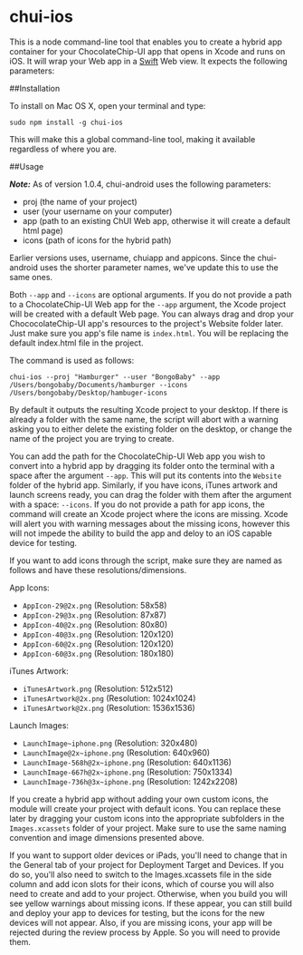 # chui-ios

This is a node command-line tool that enables you to create a hybrid app container for your ChocolateChip-UI app that opens in Xcode and runs on iOS. It will wrap your Web app in a <a href="https://developer.apple.com/swift/" target="_blank">Swift</a> Web view. It expects the following parameters:

##Installation

To install on Mac OS X, open your terminal and type:

```
sudo npm install -g chui-ios
```

This will make this a global command-line tool, making it available regardless of where you are.

##Usage

***Note:*** As of version 1.0.4, chui-android uses the following parameters:

- proj (the name of your project)
- user (your username on your computer)
- app (path to an existing ChUI Web app, otherwise it will create a default html page)
- icons (path of icons for the hybrid path)

Earlier versions uses, username, chuiapp and appicons. Since the chui-android uses the shorter parameter names, we've update this to use the same ones.

Both `--app` and `--icons` are optional arguments. If you do not provide a path to a ChocolateChip-UI Web app for the `--app` argument, the Xcode project will be created with a default Web page. You can always drag and drop your ChococolateChip-UI app's resources to the project's Website folder later. Just make sure you app's file name is `index.html`. You will be replacing the default index.html file in the project.

The command is used as follows:

    chui-ios --proj "Hamburger" --user "BongoBaby" --app /Users/bongobaby/Documents/hamburger --icons /Users/bongobaby/Desktop/hambuger-icons


By default it outputs the resulting Xcode project to your desktop. If there is already a folder with the same name, the script will abort with a warning asking you to either delete the existing folder on the desktop, or change the name of the project you are trying to create. 

You can add the path for the ChocolateChip-UI Web app you wish to convert into a hybrid app by dragging its folder onto the terminal with a space after the argument `--app`. This will put its contents into the `Website` folder of the hybrid app. Similarly, if you have icons, iTunes artwork and launch screens ready, you can drag the folder with them after the argument with a space: `--icons`. If you do not provide a path for app icons, the command will create an Xcode project where the icons are missing. Xcode will alert you with warning messages about the missing icons, however this will not impede the ability to build the app and deloy to an iOS capable device for testing. 

If you want to add icons through the script, make sure they are named as follows and have these resolutions/dimensions.

App Icons:

- `AppIcon-29@2x.png` (Resolution: 58x58)
- `AppIcon-29@3x.png` (Resolution: 87x87)
- `AppIcon-40@2x.png` (Resolution: 80x80)
- `AppIcon-40@3x.png` (Resolution: 120x120)
- `AppIcon-60@2x.png` (Resolution: 120x120)
- `AppIcon-60@3x.png` (Resolution: 180x180)

iTunes Artwork:

- `iTunesArtwork.png` (Resolution: 512x512)
- `iTunesArtwork@2x.png` (Resolution: 1024x1024)
- `iTunesArtwork@2x.png` (Resolution: 1536x1536)

Launch Images:

- `LaunchImage~iphone.png` (Resolution: 320x480)
- `LaunchImage@2x~iphone.png` (Resolution: 640x960)
- `LaunchImage-568h@2x~iphone.png` (Resolution: 640x1136)
- `LaunchImage-667h@2x~iphone.png` (Resolution: 750x1334)
- `LaunchImage-736h@3x~iphone.png` (Resolution: 1242x2208)

If you create a hybrid app without adding your own custom icons, the module will create your project with default icons. You can replace these later by dragging your custom icons into the appropriate subfolders in the `Images.xcassets` folder of your project. Make sure to use the same naming convention and image dimensions presented above.

If you want to support older devices or iPads, you'll need to change that in the General tab of your project for Deployment Target and Devices. If you do so, you'll also need to switch to the Images.xcassets file in the side column and add icon slots for their icons, which of course you will also need to create and add to your project. Otherwise, when you build you will see yellow warnings about missing icons. If these appear, you can still build and deploy your app to devices for testing, but the icons for the new devices will not appear. Also, if you are missing icons, your app will be rejected during the review process by Apple. So you will need to provide them. 



